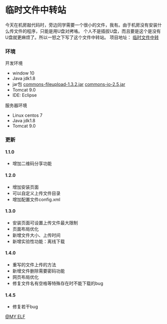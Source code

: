﻿# 临时文件中转站
今天在机房敲代码时，旁边同学需要一个很小的文件，我有。由于机房没有安装什么传文件的程序，只能是用U盘对拷咯。
个人不是插拔U盘，而且要是这个是没有U盘就更麻烦了。所以一怒之下写了这个文件中转站。
项目地址：
[临时文件中转](https://pic.myelf.club/up/index.jsp "临时文件中转")


### 环境
开发环境
 - window 10
 - Java jdk1.8
 - jar包 
[commons-fileupload-1.3.2.jar](http://static.runoob.com/download/commons-fileupload-1.3.2.jar "commons-fileupload-1.3.2.jar") 
[commons-io-2.5.jar](http://static.runoob.com/download/commons-io-2.5.jar "commons-io-2.5.jar")
 - Tomcat 9.0
 - IDE: Eclipse 

服务器环境
 - Linux centos 7
 - Java jdk1.8
 - Tomcat 9.0

### 更新
#### 1.1.0 
 - 增加二维码分享功能
#### 1.2.0 
 - 增加安装页面
 - 可以自定义上传文件目录
 - 增加配置文件config.xml
#### 1.3.0
 - 安装页面可设置上传文件最大限制
 - 页面布局优化
 - 新增文件大小、上传时间
 - 新增实验性功能：离线下载
#### 1.4.0
 - 重写的文件上传的方法
 - 新增文件删除需要密码功能
 - 网页布局优化
 - 修复文件名有空格等特殊存在时不能下载的bug
#### 1.4.5
 - 修复若干bug


[@MY ELF](http://myelf.club "@MY ELF")
